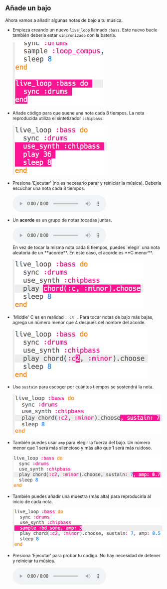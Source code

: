 ## Añade un bajo

Ahora vamos a añadir algunas notas de bajo a tu música.

+ Empieza creando un nuevo `live_loop` llamado `:bass`. Este nuevo bucle también debería estar `sincronizado` con la batería.
    
    ![captura de pantalla](images/dj-bass-loop.png)

+ Añade código para que suene una nota cada 8 tiempos. La nota reproducida utiliza el sintetizador `:chipbass`.
    
    ![captura de pantalla](images/dj-bass-note.png)

+ Presiona 'Ejecutar' (no es necesario parar y reiniciar la música). Debería escuchar una nota cada 8 tiempos.
    
    <div id="audio-preview" class="pdf-hidden">
      <audio controls preload> <source src="resources/bass-single.mp3" type="audio/mpeg"> Tu navegador no es compatible con el elemento <code>audio</code>. </audio>
    </div>
+ Un **acorde** es un grupo de notas tocadas juntas.
    
    <div id="audio-preview" class="pdf-hidden">
      <audio controls preload> <source src="resources/chord.mp3" type="audio/mpeg"> Tu navegador no es compatible con el elemento <code>audio</code>. </audio>
    </div>
    En vez de tocar la misma nota cada 8 tiempos, puedes `elegir` una nota aleatoria de un **acorde**. En este caso, el acorde es **C menor**.
    
    ![captura de pantalla](images/dj-bass-random-note.png)

+ 'Middle' C es en realidad `: c4 ` . Para tocar notas de bajo más bajas, agrega un número menor que 4 después del nombre del acorde.
    
    ![captura de pantalla](images/dj-bass-lower-note.png)

+ Usa `sustain` para escoger por cuántos tiempos se sostendrá la nota.
    
    ![screenshot](images/dj-bass-longer-note.png)

+ También puedes usar `amp` para elegir la fuerza del bajo. Un número menor que 1 será más silencioso y más alto que 1 será más ruidoso.
    
    ![screenshot](images/dj-bass-amp.png)

+ También puedes añadir una muestra (más alta) para reproducirla al inicio de cada nota.
    
    ![screenshot](images/dj-bass-sample.png)

+ Presiona 'Ejecutar' para probar tu código. No hay necesidad de detener y reiniciar tu música.
    
    <div id="audio-preview" class="pdf-hidden">
      <audio controls preload> <source src="resources/bass.mp3" type="audio/mpeg"> Tu navegador no es compatible con el elemento <code>audio</code>. </audio>
    </div>